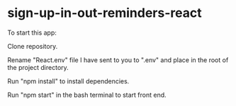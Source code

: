 # sign-up-in-out-reminders-react

To start this app:

Clone repository.

Rename "React.env" file I have sent to you to ".env" and place in the root of the project directory.

Run "npm install" to install dependencies.

Run "npm start" in the bash terminal to start front end.